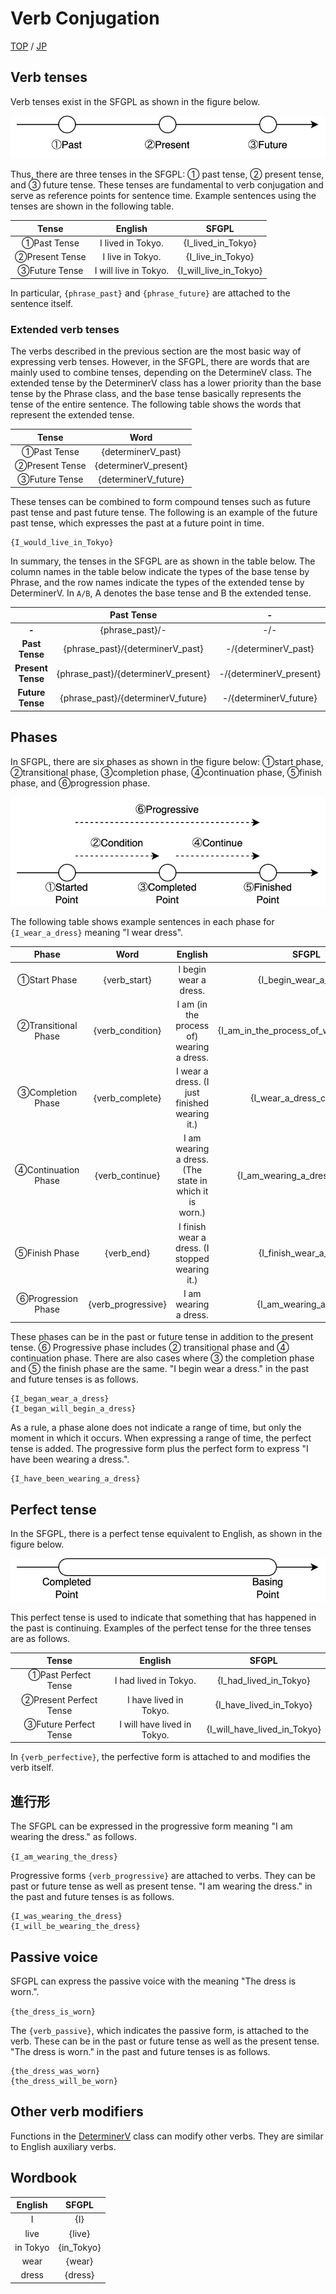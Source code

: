 # Verb Conjugation

[TOP](../../readme.md)
/
[JP](../jp/verbConjugation.md)

## Verb tenses

Verb tenses exist in the SFGPL as shown in the figure below.

![BasingPoint](../img/BasingPoint.jpg)

Thus, there are three tenses in the SFGPL: ① past tense, ② present tense, and ③ future tense.
These tenses are fundamental to verb conjugation and serve as reference points for sentence time.
Example sentences using the tenses are shown in the following table.

|Tense|English|SFGPL|
|:-:|:-:|:-:|
|①Past Tense|I lived in Tokyo.|{I_lived_in_Tokyo}|
|②Present Tense|I live in Tokyo.|{I_live_in_Tokyo}|
|③Future Tense|I will live in Tokyo.|{I_will_live_in_Tokyo}|

In particular, ```{phrase_past}``` and ```{phrase_future}``` are attached to the sentence itself.

### Extended verb tenses

The verbs described in the previous section are the most basic way of expressing verb tenses.
However, in the SFGPL, there are words that are mainly used to combine tenses, depending on the DetermineV class.
The extended tense by the DeterminerV class has a lower priority than the base tense by the Phrase class, and the base tense basically represents the tense of the entire sentence.
The following table shows the words that represent the extended tense.

|Tense|Word|
|:-:|:-:|
|①Past Tense|{determinerV_past}|
|②Present Tense|{determinerV_present}|
|③Future Tense|{determinerV_future}|

These tenses can be combined to form compound tenses such as future past tense and past future tense.
The following is an example of the future past tense, which expresses the past at a future point in time.

```SFGPL
{I_would_live_in_Tokyo}
```

In summary, the tenses in the SFGPL are as shown in the table below.
The column names in the table below indicate the types of the base tense by Phrase, and the row names indicate the types of the extended tense by DeterminerV.
In ```A/B```, A denotes the base tense and B the extended tense.

||Past Tense|-|Future Tense|
|:-:|:-:|:-:|:-:|
|**-**|{phrase_past}/-|-/-|{phrase_future}/-|
|**Past Tense**|{phrase_past}/{determinerV_past}|-/{determinerV_past}|{phrase_future}/{determinerV_past}|
|**Present Tense**|{phrase_past}/{determinerV_present}|-/{determinerV_present}|{phrase_future}/{determinerV_present}|
|**Future Tense**|{phrase_past}/{determinerV_future}|-/{determinerV_future}|{phrase_future}/{determinerV_future}|

## Phases

In SFGPL, there are six phases as shown in the figure below: ①start phase, ②transitional phase, ③completion phase, ④continuation phase, ⑤finish phase, and ⑥progression phase.

![ProgressiveForm](../img/ProgressiveForm.jpg)

The following table shows example sentences in each phase for ```{I_wear_a_dress}``` meaning "I wear dress".

|Phase|Word|English|SFGPL|
|:-:|:-:|:-:|:-:|
|①Start Phase|{verb_start}|I begin wear a dress.|{I_begin_wear_a_dress}|
|②Transitional Phase|{verb_condition}|I am (in the process of) wearing a dress.|{I_am_in_the_process_of_wearing_a_dress}|
|③Completion Phase|{verb_complete}|I wear a dress. (I just finished wearing it.)|{I_wear_a_dress_complete}|
|④Continuation Phase|{verb_continue}|I am wearing a dress. (The state in which it is worn.)|{I_am_wearing_a_dress_continue}|
|⑤Finish Phase|{verb_end}|I finish wear a dress. (I stopped wearing it.)|{I_finish_wear_a_dress}|
|⑥Progression Phase|{verb_progressive}|I am wearing a dress.|{I_am_wearing_a_dress}|

These phases can be in the past or future tense in addition to the present tense.
⑥ Progressive phase includes ② transitional phase and ④ continuation phase.
There are also cases where ③ the completion phase and ⑤ the finish phase are the same.
"I begin wear a dress." in the past and future tenses is as follows.

```SFGPL
{I_began_wear_a_dress}
{I_began_will_begin_a_dress}
```

As a rule, a phase alone does not indicate a range of time, but only the moment in which it occurs.
When expressing a range of time, the perfect tense is added.
The progressive form plus the perfect form to express "I have been wearing a dress.".

```SFGPL
{I_have_been_wearing_a_dress}
```

## Perfect tense

In the SFGPL, there is a perfect tense equivalent to English, as shown in the figure below.

![PerfectForm](../img/PerfectForm.jpg)

This perfect tense is used to indicate that something that has happened in the past is continuing.
Examples of the perfect tense for the three tenses are as follows.

|Tense|English|SFGPL|
|:-:|:-:|:-:|
|①Past Perfect Tense|I had lived in Tokyo.|{I_had_lived_in_Tokyo}|
|②Present Perfect Tense|I have lived in Tokyo.|{I_have_lived_in_Tokyo}|
|③Future Perfect Tense|I will have lived in Tokyo.|{I_will_have_lived_in_Tokyo}|

In ```{verb_perfective}```, the perfective form is attached to and modifies the verb itself.

## 進行形

The SFGPL can be expressed in the progressive form meaning "I am wearing the dress." as follows.

```{I_am_wearing_the_dress}```

Progressive forms ```{verb_progressive}``` are attached to verbs.
They can be past or future tense as well as present tense.
"I am wearing the dress." in the past and future tenses is as follows.

```SFGPL
{I_was_wearing_the_dress}
{I_will_be_wearing_the_dress}
```

## Passive voice

SFGPL can express the passive voice with the meaning "The dress is worn.".

```{the_dress_is_worn}```

The ```{verb_passive}```, which indicates the passive form, is attached to the verb.
These can be in the past or future tense as well as the present tense.
"The dress is worn." in the past and future tenses is as follows.

```SFGPL
{the_dress_was_worn}
{the_dress_will_be_worn}
```

## Other verb modifiers

Functions in the [DeterminerV](DeterminerV.md) class can modify other verbs.
They are similar to English auxiliary verbs.

## Wordbook

|English|SFGPL|
|:-:|:-:|
|I|{I}|
|live|{live}|
|in Tokyo|{in_Tokyo}|
|wear|{wear}|
|dress|{dress}|
